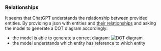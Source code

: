 ### Relationships
It seems that ChatGPT understands the relationship between provided entities.
By providing a json with entities and [their relationships](https://chatgpt.com/share/66f22add-48b8-8010-8da2-593a7df199df) and asking the model
to generate a DOT diagram accordingly:
 - the model is able to generate a correct diagram:
   ![DOT diagram](https://www.plantuml.com/plantuml/png/SoWkIImgAStDuKh9J2zABCXGS5Uevb80WaI5w9p4fDGSMoNNl9BCaae5HmKDGqsbM6kmR1Awh9E2XX5SDWLTrWMermmkdOqkxQsWOMOEbyv0b_PGqB2qj8JBbw3BXm1DXrWETRckdKAIDOAT0PL80N6ohH7i4gX41aG2mIv1OYSXiLEikMgv75BpKe0X1W00)
 - the model understands which entity has reference to which entity
